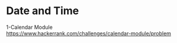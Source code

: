 # Date and Time

1-Calendar Module         
https://www.hackerrank.com/challenges/calendar-module/problem
